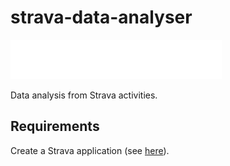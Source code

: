 # strava-data-analyser

![Powered by Strava](.meta/images/api_logo_pwrdBy_strava_horiz_white.png "logo")

Data analysis from Strava activities.

## Requirements

Create a Strava application (see [here](https://developers.strava.com)).
